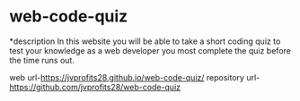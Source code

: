 # web-code-quiz

\*description
In this website you will be able to take a short coding quiz to test your knowledge as a web developer you most complete the quiz before the time runs out.

web url-https://jvprofits28.github.io/web-code-quiz/
repository url-https://github.com/jvprofits28/web-code-quiz
